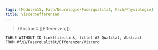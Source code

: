 ```yaml
---
tags: [Modul/m15, Fach/Neurologie/Faserqualität, Fach/Physiologie]
title: Visceroefferenzen
---
```

> (Abstract::[[Efferenzen]])
```dataview
TABLE WITHOUT ID link(file.link, title) AS Qualität, Abstract
FROM #f/🧠/Faserqualität/Efferenzen/Viscero 
```
